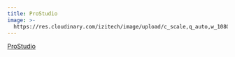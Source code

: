 ```yaml
---
title: ProStudio
image: >-
  https://res.cloudinary.com/izitech/image/upload/c_scale,q_auto,w_1080/v1556054972/websites/ProStudio.webp
---
```


[ProStudio](https://prostudiomoz.com/)